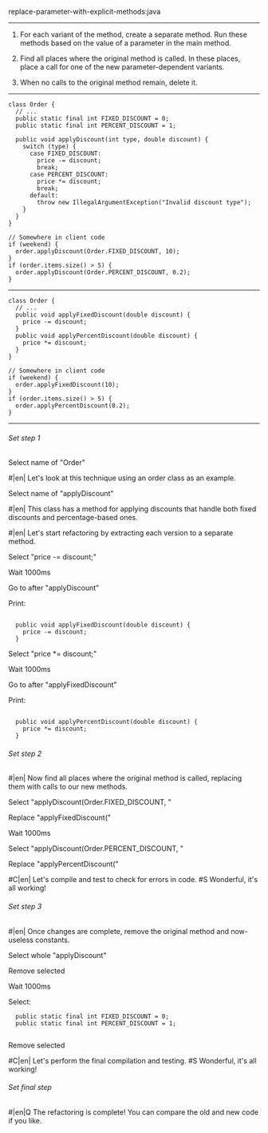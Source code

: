 replace-parameter-with-explicit-methods:java

---

1. For each variant of the method, create a separate method. Run these methods based on the value of a parameter in the main method.

2. Find all places where the original method is called. In these places, place a call for one of the new parameter-dependent variants.

3. When no calls to the original method remain, delete it.



---

```
class Order {
  // ...
  public static final int FIXED_DISCOUNT = 0;
  public static final int PERCENT_DISCOUNT = 1;

  public void applyDiscount(int type, double discount) {
    switch (type) {
      case FIXED_DISCOUNT:
        price -= discount;
        break;
      case PERCENT_DISCOUNT:
        price *= discount;
        break;
      default:
        throw new IllegalArgumentException("Invalid discount type");
    }
  }
}

// Somewhere in client code
if (weekend) {
  order.applyDiscount(Order.FIXED_DISCOUNT, 10);
}
if (order.items.size() > 5) {
  order.applyDiscount(Order.PERCENT_DISCOUNT, 0.2);
}
```

---

```
class Order {
  // ...
  public void applyFixedDiscount(double discount) {
    price -= discount;
  }
  public void applyPercentDiscount(double discount) {
    price *= discount;
  }
}

// Somewhere in client code
if (weekend) {
  order.applyFixedDiscount(10);
}
if (order.items.size() > 5) {
  order.applyPercentDiscount(0.2);
}
```

---

###### Set step 1

Select name of "Order"


#|en| Let's look at this technique using an order class as an example.

Select name of "applyDiscount"


#|en| This class has a method for applying discounts that handle both fixed discounts and percentage-based ones.


#|en| Let's start refactoring by extracting each version to a separate method.

Select "price -= discount;"

Wait 1000ms

Go to after "applyDiscount"

Print:
```

  public void applyFixedDiscount(double discount) {
    price -= discount;
  }
```

Select "price *= discount;"

Wait 1000ms

Go to after "applyFixedDiscount"

Print:
```

  public void applyPercentDiscount(double discount) {
    price *= discount;
  }
```

###### Set step 2


#|en| Now find all places where the original method is called, replacing them with calls to our new methods.

Select "applyDiscount(Order.FIXED_DISCOUNT, "

Replace "applyFixedDiscount("

Wait 1000ms

Select "applyDiscount(Order.PERCENT_DISCOUNT, "

Replace "applyPercentDiscount("


#C|en| Let's compile and test to check for errors in code.
#S Wonderful, it's all working!


###### Set step 3


#|en| Once changes are complete, remove the original method and now-useless constants.

Select whole "applyDiscount"

Remove selected

Wait 1000ms

Select:
```
  public static final int FIXED_DISCOUNT = 0;
  public static final int PERCENT_DISCOUNT = 1;


```
Remove selected


#C|en| Let's perform the final compilation and testing.
#S Wonderful, it's all working!


###### Set final step


#|en|Q The refactoring is complete! You can compare the old and new code if you like.
